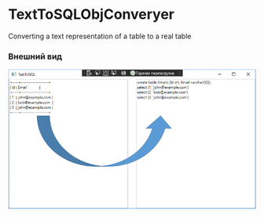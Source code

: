 # TextToSQLObjConveryer
Converting a text representation of a table to a real table
### Внешний вид

![Screenshort1](https://raw.githubusercontent.com/AstiiCoder/TextToSQLObjConveryer/main/screenshort.png)

